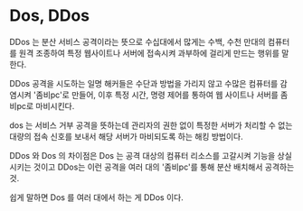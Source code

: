 # Dos, DDos

DDos 는 분산 서비스 공격이라는 뜻으로 수십대에서 많게는 수백, 수천 만대의 컴퓨터를 원격 조종하여 특정 웹사이트나 서버에 접속시켜 과부하에 걸리게 만드는 행위를 말한다.

DDos 공격을 시도하는 일명 해커들은 수단과 방법을 가리지 않고 수많은 컴퓨터를 감염시켜 '좀비pc'로 만들어, 이후 특정 시간, 명령 제어를 통하여 웹 사이트나 서버를 좀비pc로 마비시킨다.

dos 는 서비스 거부 공격을 뜻하는데 관리자의 권한 없이 특정한 서버가 처리할 수 없는 대량의 접속 신호를 보내서 해당 서버가 마비되도록 하는 해킹 방법이다.



DDos 와 Dos 의 차이점은 Dos 는 공격 대상의 컴퓨터 리소스를 고갈시켜 기능을 상실시키는 것이고 DDos는 이런 공격을 여러 대의 '좀비pc'를 통해 분산 배치해서 공격하는 것.

쉽게 말하면 Dos 를 여러 대에서 하는 게 DDos 이다.